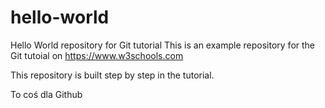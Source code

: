 # hello-world
Hello World repository for Git tutorial
This is an example repository for the Git tutoial on https://www.w3schools.com

This repository is built step by step in the tutorial. 

To coś dla Github
